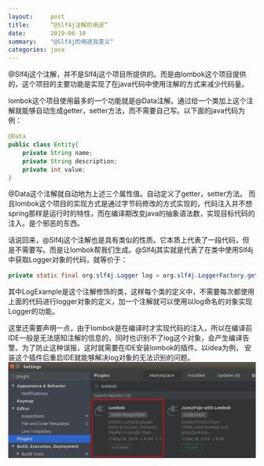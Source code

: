 ```yaml
---
layout:     post
title:      “@Slf4j注解的用途”
date:       2019-06-10
summary:    "@Slf4j的用途及意义"
categories: java
---
```


@Slf4j这个注解，并不是Slf4j这个项目所提供的。而是由lombok这个项目提供的，这个项目的主要功能是实现了在java代码中使用注解的方式来减少代码量。

lombok这个项目使用最多的一个功能就是@Data注解。通过给一个类加上这个注解就能够自动生成getter，setter方法，而不需要自己写。以下面的java代码为例：
```java
@Data
public class Entity{
	private String name;
	private String description;
	private int value;
}
```
@Data这个注解就自动地为上述三个属性值。自动定义了getter，setter方法。
而且lombok这个项目的实现方式是通过字节码修改的方式实现的，代码注入并不想spring那样是运行时的特性，而在编译期改变java的抽象语法数，实现目标代码的注入。是个邪恶的东西。

话说回来，@Slf4j这个注解也是具有类似的性质。它本质上代表了一段代码，但是不需要写。而是让lombok帮我们生成。@Slf4j其实就是代表了在类中使用Slf4j中获取Logger对象的代码，就等价于：
```java
private static final org.slf4j.Logger log = org.slf4j.LoggerFactory.getLogger(LogExample.class);
```
其中LogExample是这个注解修饰的类，这样每个类的定义中，不需要每次都使用上面的代码进行logger对象的定义，加一个注解就可以使用以log命名的对象实现Logger的功能。

这里还需要声明一点，由于lombok是在编译时才实现代码的注入，所以在编译前IDE一般是无法感知注解的信息的，同时也识别不了log这个对象，会产生编译告警。为了防止这种误报，这时就需要在IDE安装lombok的插件。以idea为例， 安装这个插件后重启IDE就能够解决log对象的无法识别的问题。
![](../images/2019-06-10/lombok_plugin.png)



